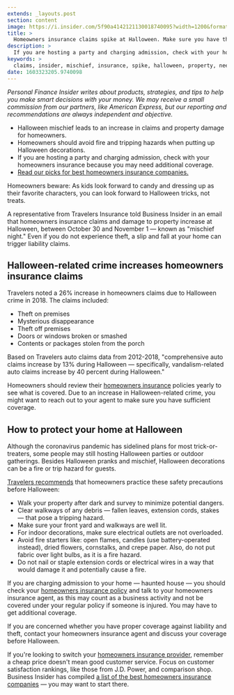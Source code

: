 ```yaml
--- 
extends: _layouts.post 
section: content 
image: https://i.insider.com/5f90a4142121130018740095?width=1200&format=jpeg 
title: > 
  Homeowners insurance claims spike at Halloween. Make sure you have the coverage you need, before you need it. 
description: > 
  If you are hosting a party and charging admission, check with your homeowners insurance because you may need additional coverage.Halloween-related crime increases homeowners insurance claimsTravelers noted a 26% increase in homeowners claims due to Halloween crime in 2018.Homeowners should review their homeowners insurance policies yearly to see what is covered.If you are charging admission to your home — haunted house — you should check your homeowners insurance policy and talk to your homeowners insurance agent, as this may count as a business activity and not be covered under your regular policy if someone is injured.If you are concerned whether you have proper coverage against liability and theft, contact your homeowners insurance agent and discuss your coverage before Halloween. 
keywords: > 
  claims, insider, mischief, insurance, spike, halloween, property, need, coverage, sure, damage, increase, homeowners 
date: 1603323205.9740098 
--- 
```

<div><p class="financial-disclaimer"><i>Personal Finance Insider writes about products, strategies, and tips to help you make smart decisions with your money. We may receive a small commission from our partners, like American Express, but our reporting and recommendations are always independent and objective.</i></p><ul class="summary-list"><li>Halloween mischief leads to an increase in claims and property damage for homeowners.</li><li>Homeowners should avoid fire and tripping hazards when putting up Halloween decorations.</li><li>If you are hosting a party and charging admission, check with your homeowners insurance because you may need additional coverage.</li><li><a href="https://www.businessinsider.com/personal-finance/best-homeowners-insurance-companies" target="_blank" rel="noopener">Read our picks for best homeowners insurance companies.</a></li></ul><p class="insider-raw-embed"></p><p>Homeowners beware: As kids look forward to candy and dressing up as their favorite characters, you can look forward to Halloween tricks, not treats.&#160;</p><p>A representative from Travelers Insurance told Business Insider in an email that homeowners insurance claims and damage to property increase at Halloween, between October 30 and November 1 &#8212; known as "mischief night." Even if you do not experience theft, a slip and fall at your home can trigger liability claims.</p><h2><strong>Halloween-related crime increases homeowners insurance claims&#160;</strong></h2><p>Travelers noted a 26% increase in homeowners claims due to Halloween crime in 2018.&#160;The claims included:</p><ul><li>Theft on premises&#160;</li><li>Mysterious disappearance&#160;</li><li>Theft off premises&#160;</li><li>Doors or windows broken or smashed&#160;</li><li>Contents or packages stolen from the porch</li></ul><p>Based on Travelers auto claims data from 2012-2018, "comprehensive auto claims increase by 13% during Halloween &#8212; specifically, vandalism-related auto claims increase by 40 percent during Halloween."&#160;</p><p>Homeowners should review their <a href="https://www.businessinsider.com/personal-finance/questions-to-ask-about-home-insurance-2020-10#customers-want-more-from-their-homeowners-insurance-company">homeowners insurance</a> policies yearly to see what is covered. Due to an increase in Halloween-related crime, you might want to reach out to your agent to make sure you have sufficient coverage.&#160;</p><p class="insider-raw-embed"></p><h2><strong>How to protect your home at Halloween</strong></h2><p>Although the coronavirus pandemic has sidelined plans for most trick-or-treaters, some people may still hosting Halloween parties or outdoor gatherings. Besides Halloween pranks and mischief, Halloween decorations can be a fire or trip hazard for guests.&#160;</p><p><a href="https://www.travelers.com/resources/home/safety/halloween-safety-tips" target="_blank" rel="noopener">Travelers recommends</a> that homeowners practice these safety precautions before Halloween:</p><ul><li>Walk your property after dark and survey to minimize potential dangers.</li><li>Clear walkways of any debris &#8212; fallen leaves, extension cords, stakes &#8212; that pose a tripping hazard.</li><li>Make sure your front yard and walkways are well lit.</li><li>For indoor decorations, make sure electrical outlets are not overloaded.</li><li>Avoid fire starters like: open flames, candles (use battery-operated instead), dried flowers, cornstalks, and crepe paper. Also, do not put fabric over light bulbs, as it is a fire hazard.</li><li>Do not nail or staple extension cords or electrical wires in a way that would damage it and potentially cause a fire.</li></ul><p>If you are charging admission to your home &#8212; haunted house &#8212; you should check your <a href="https://www.businessinsider.com/personal-finance/questions-to-ask-about-home-insurance-2020-10#customers-want-more-from-their-homeowners-insurance-company">homeowners insurance policy</a> and talk to your homeowners insurance agent, as this may count as a business activity and not be covered under your regular policy if someone is injured. You may have to get additional coverage.</p><p>If you are concerned whether you have proper coverage against liability and theft, contact your homeowners insurance agent and discuss your coverage before Halloween.</p><p>If you're looking to switch your <a href="https://www.businessinsider.com/personal-finance/best-homeowners-insurance-companies">homeowners insurance provider</a>, remember a cheap price doesn't mean good customer service. Focus on customer satisfaction rankings, like those from J.D. Power, and comparison shop. Business Insider has compiled <a href="https://www.businessinsider.com/personal-finance/best-homeowners-insurance-companies" target="_blank" rel="noopener">a list of the best homeowners insurance companies</a> &#8212; you may want to start there.</p><p>&#160;</p>
                  </div>